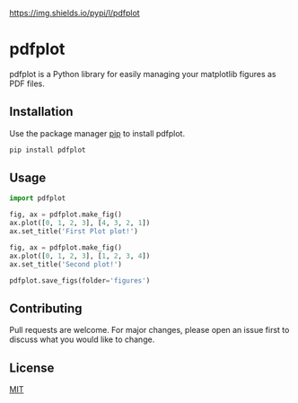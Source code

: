 https://img.shields.io/pypi/l/pdfplot

# pdfplot

pdfplot is a Python library for easily managing your matplotlib figures as PDF files.

## Installation

Use the package manager [pip](https://pip.pypa.io/en/stable/) to install pdfplot.

```bash
pip install pdfplot
```

## Usage

```python
import pdfplot

fig, ax = pdfplot.make_fig()
ax.plot([0, 1, 2, 3], [4, 3, 2, 1])
ax.set_title('First Plot plot!')

fig, ax = pdfplot.make_fig()
ax.plot([0, 1, 2, 3], [1, 2, 3, 4])
ax.set_title('Second plot!')

pdfplot.save_figs(folder='figures')
```

## Contributing
Pull requests are welcome. For major changes, please open an issue first to discuss what you would like to change.

## License
[MIT](LICENSE)